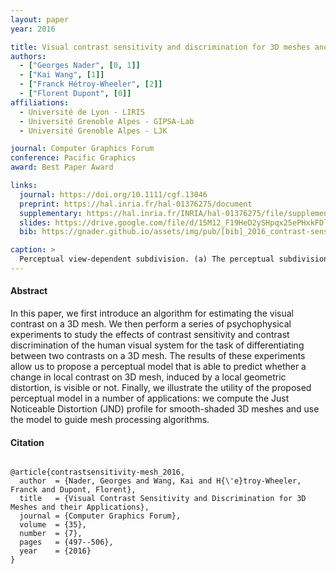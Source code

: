 ```yaml
---
layout: paper
year: 2016

title: Visual contrast sensitivity and discrimination for 3D meshes and their applications
authors:
  - ["Georges Nader", [0, 1]]
  - ["Kai Wang", [1]]
  - ["Franck Hétroy-Wheeler", [2]]
  - ["Florent Dupont", [0]]
affiliations:
  - Université de Lyon - LIRIS
  - Université Grenoble Alpes - GIPSA-Lab
  - Université Grenoble Alpes - LJK

journal: Computer Graphics Forum
conference: Pacific Graphics
award: Best Paper Award

links:
  journal: https://doi.org/10.1111/cgf.13046
  preprint: https://hal.inria.fr/hal-01376275/document
  supplementary: https://hal.inria.fr/INRIA/hal-01376275/file/supplementary.pdf
  slides: https://drive.google.com/file/d/15M12_F19HeD2ySHpqx25ePHxkFDl-ahH/view?usp=sharing
  bib: https://gnader.github.io/assets/img/pub/[bib]_2016_contrast-sensitivity.bib

caption: >
  Perceptual view-dependent subdivision. (a) The perceptual subdivision process converges at around 30k vertices and the resulting mesh appears to be visually smooth. (b) Increasing the viewing distance alters the spatial frequency and fewer subdivisions are required to obtain a visually smooth model.
---
```


#### Abstract

In this paper, we first introduce an algorithm for estimating the visual contrast on a 3D mesh. We then perform a series of psychophysical experiments to study the effects of contrast sensitivity and contrast discrimination of the human visual system for the task of differentiating between two contrasts on a 3D mesh. The results of these experiments allow us to propose a perceptual model that is able to predict whether a change in local contrast on 3D mesh, induced by a local geometric distortion, is visible or not. Finally, we illustrate the utility of the proposed perceptual model in a number of applications: we compute the Just Noticeable Distortion (JND) profile for smooth-shaded 3D meshes and use the model to guide mesh processing algorithms.

#### Citation

<pre class="text-muted alert-secondary small col-12">
<code>
@article{contrastsensitivity-mesh_2016,
  author  = {Nader, Georges and Wang, Kai and H{\'e}troy-Wheeler, Franck and Dupont, Florent},
  title   = {Visual Contrast Sensitivity and Discrimination for 3D Meshes and their Applications},
  journal = {Computer Graphics Forum},
  volume  = {35},
  number  = {7},
  pages   = {497--506},
  year    = {2016}
}
</code>
</pre>
